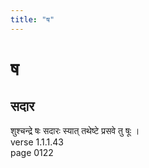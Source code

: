 ```yaml
---
title: "ष"
---
```


# ष
## सदार
शुश्चन्द्रे षः सदारः स्यात् तथेष्टे प्रसवे तु षूः ।<BR>verse 1.1.1.43<BR>page 0122

